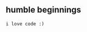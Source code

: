 ## humble beginnings

<!-- GitHub BIO Inspired by https://github.com/DamianOdendaal -->

```
i love code :)
```
